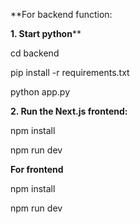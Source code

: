 **For backend function:

**1. Start python****

cd backend

pip install -r requirements.txt

python app.py

**2. Run the Next.js frontend:**

npm install

npm run dev

**For frontend**

npm install

npm run dev
